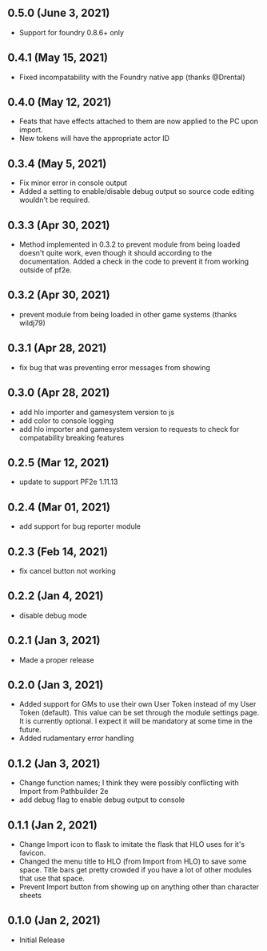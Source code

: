 ## 0.5.0 (June 3, 2021)

* Support for foundry 0.8.6+ only

## 0.4.1 (May 15, 2021)

* Fixed incompatability with the Foundry native app (thanks @Drental)

## 0.4.0 (May 12, 2021)

* Feats that have effects attached to them are now applied to the PC upon import.
* New tokens will have the appropriate actor ID

## 0.3.4 (May 5, 2021)

* Fix minor error in console output
* Added a setting to enable/disable debug output so source code editing wouldn't be required.

## 0.3.3 (Apr 30, 2021)

* Method implemented in 0.3.2 to prevent module from being loaded doesn't quite work, even though it should according to the documentation. Added a check in the code to prevent it from working outside of pf2e.

## 0.3.2 (Apr 30, 2021)

* prevent module from being loaded in other game systems (thanks wildj79)

## 0.3.1 (Apr 28, 2021)

* fix bug that was preventing error messages from showing

## 0.3.0 (Apr 28, 2021)

* add hlo importer and gamesystem version to js
* add color to console logging
* add hlo importer and gamesystem version to requests to check for compatability breaking features

## 0.2.5 (Mar 12, 2021)

* update to support PF2e 1.11.13

## 0.2.4 (Mar 01, 2021)

* add support for bug reporter module

## 0.2.3 (Feb 14, 2021)

* fix cancel button not working

## 0.2.2 (Jan 4, 2021)

* disable debug mode

## 0.2.1 (Jan 3, 2021)

* Made a proper release

## 0.2.0 (Jan 3, 2021)

* Added support for GMs to use their own User Token instead of my User Token (default). This value can be set through the module settings page. It is currently optional. I expect it will be mandatory at some time in the future.
* Added rudamentary error handling

## 0.1.2 (Jan 3, 2021)

* Change function names; I think they were possibly conflicting with Import from Pathbuilder 2e
* add debug flag to enable debug output to console

## 0.1.1 (Jan 2, 2021)

* Change Import icon to flask to imitate the flask that HLO uses for it's favicon. 
* Changed the menu title to HLO (from Import from HLO) to save some space. Title bars get pretty crowded if you have a lot of other modules that use that space.
* Prevent Import button from showing up on anything other than character sheets

## 0.1.0 (Jan 2, 2021)

* Initial Release

